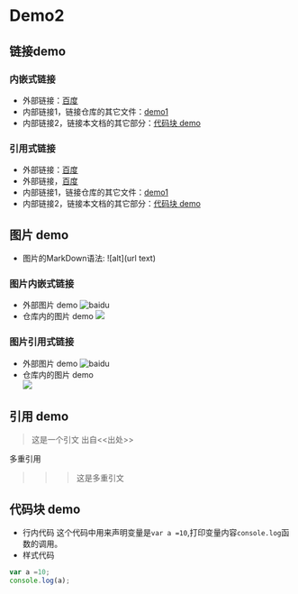 # Demo2

## 链接demo
### 内嵌式链接
- 外部链接：[百度](http://www.baidu.com)
- 内部链接1，链接仓库的其它文件：[demo1](demo1.md)
- 内部链接2，链接本文档的其它部分：[代码块 demo](demo2.md#代码块-demo)

### 引用式链接
- 外部链接：[百度]
- 外部链接，[百度][baidu]
- 内部链接1，链接仓库的其它文件：[demo1]
- 内部链接2，链接本文档的其它部分：[代码块 demo]

## 图片 demo
- 图片的MarkDown语法:
  ![alt](url text)
### 图片内嵌式链接
- 外部图片 demo
  ![baidu](https://www.baidu.com/img/bd_logo1.png "百度网站")
- 仓库内的图片 demo
  ![](images/open.png)
### 图片引用式链接
- 外部图片 demo
  ![baidu][baidu_logo]  
- 仓库内的图片 demo  
  ![][open_png]
  
## 引用 demo
> 这是一个引文
出自<<出处>>

多重引用 
>>>这是多重引文

## 代码块 demo
- 行内代码
这个代码中用来声明变量是`var a =10`,打印变量内容`console.log`函数的调用。  
- 样式代码
```javascript
var a =10;
console.log(a);
```

<!--- 下面是本文档中引用到的链接 -->
[百度]:http://www.baidu.com
[baidu]:http://www.baidu.com
[demo1]:demo1.md
[代码块 demo]:demo2.md#代码块-demo
[baidu_logo]:https://www.baidu.com/img/bd_logo1.png
[open_png]:images/open.png
